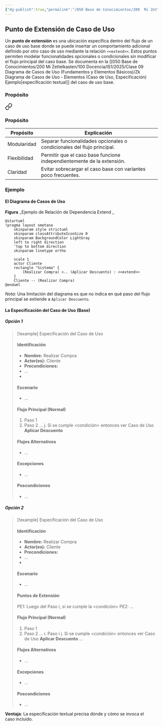 ```yaml
---
{"dg-publish":true,"permalink":"/050 Base de Conocimientos/200  Mi Zettelkasten/100 Docencia/IS1/2025/Clase 09 Diagrama de Casos de Uso (Fundamentos y Elementos Básicos)/Zk Diagrama de Casos de Uso - Elementos (Caso de Uso, Punto de Extensión)/","tags":["digitalGarden","diagramaCasosDeUso"]}
---
```


## Punto de Extensión de Caso de Uso

Un **punto de extensión** es una ubicación específica dentro del flujo de un caso de uso base donde se puede insertar un comportamiento adicional definido por otro caso de uso mediante la relación `<<extend>>`. Estos puntos permiten modelar funcionalidades opcionales o condicionales sin modificar el flujo principal del caso base. Se documenta en la [[050 Base de Conocimientos/200  Mi Zettelkasten/100 Docencia/IS1/2025/Clase 09 Diagrama de Casos de Uso (Fundamentos y Elementos Básicos)/Zk Diagrama de Casos de Uso - Elementos (Caso de Uso, Especificación) Ejemplo\|especificación textual]] del caso de uso base.

### Propósito

<div class="transclusion internal-embed is-loaded"><a class="markdown-embed-link" href="/050-base-de-conocimientos/200-mi-zettelkasten/100-docencia/is-1/2025/clase-09-diagrama-de-casos-de-uso-fundamentos-y-elementos-basicos/zk-diagrama-de-casos-de-uso-relaciones-entre-casos-de-uso-dependencia-extend/#proposito" aria-label="Open link"><svg xmlns="http://www.w3.org/2000/svg" width="24" height="24" viewBox="0 0 24 24" fill="none" stroke="currentColor" stroke-width="2" stroke-linecap="round" stroke-linejoin="round" class="svg-icon lucide-link"><path d="M10 13a5 5 0 0 0 7.54.54l3-3a5 5 0 0 0-7.07-7.07l-1.72 1.71"></path><path d="M14 11a5 5 0 0 0-7.54-.54l-3 3a5 5 0 0 0 7.07 7.07l1.71-1.71"></path></svg></a><div class="markdown-embed">



### Propósito

| Propósito    | Explicación                                                             |
| ------------ | ----------------------------------------------------------------------- |
| Modularidad  | Separar funcionalidades opcionales o condicionales del flujo principal. |
| Flexibilidad | Permitir que el caso base funcione independientemente de la extensión.  |
| Claridad     | Evitar sobrecargar el caso base con variantes poco frecuentes.          |


</div></div>


### Ejemplo

#### El Diagrama de Casos de Uso
**Figura**
_Ejemplo de Relación de Dependencia Extend _
```plantuml
@startuml
!pragma layout smetana
	skinparam style strictuml
	skinparam classAttributeIconSize 0
	skinparam BackgroundColor LightGray
	left to right direction
	'top to bottom direction
	skinparam linetype ortho

	scale 1
	actor Cliente	
	rectangle "Sistema" {
		(Realizar Compra) <.. (Aplicar Descuento) : <<extend>>
	}
	Cliente -- (Realizar Compra)
@enduml
```
_Nota:_ Una limitación del diagrama es que no indica en qué paso del flujo principal se extiende a `Aplicar Descuento`.

#### La Especificación del Caso de Uso (Base)

##### Opción 1
>[!example] Especificación del Caso de Uso
> #### Identificación
>- **Nombre:** Realizar Compra
>- **Actor(es):** Cliente
>- **Precondiciones:**
>- ...
>- 
>#### Escenario
>- ...
> 
>#### Flujo Principal (Normal)
>1. Paso 1
>2. Paso 2
>...
>j. Si se cumple <condición> entonces ver Caso de Uso **Aplicar Descuento**
>
>#### Flujos Alternativos
>- ...
>
>#### Excepciones
>- ...
>#### Poscondiciones
>- ...

##### Opción 2
>[!example] Especificación del Caso de Uso
> #### Identificación
>- **Nombre:** Realizar Compra
>- **Actor(es):** Cliente
>- **Precondiciones:**
>- ...
>- 
>#### Escenario
>- ...
> #### Puntos de Extensión
> PE1: Luego del Paso i, si se cumple la <condición>
> PE2: ...
> 
>#### Flujo Principal (Normal)
>1. Paso 1
>2. Paso 2
>...
>i. Paso i
>j. Si se cumple <condición> entonces ver Caso de Uso **Aplicar Descuento**
>...
>
>#### Flujos Alternativos
>- ...
>
>#### Excepciones
>- ...
>#### Poscondiciones
>- ...

**Ventaja**: La especificación textual precisa dónde y cómo se invoca el caso incluido.
